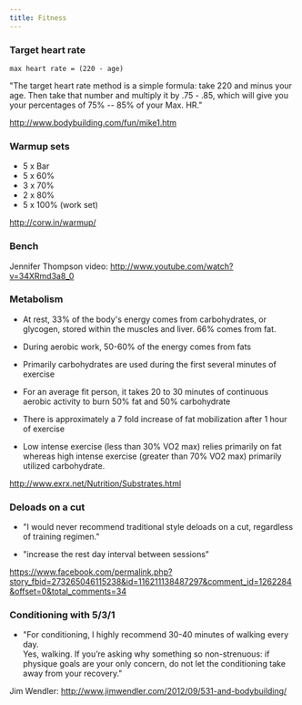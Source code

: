 ```yaml
---
title: Fitness
---
```


### Target heart rate

    max heart rate = (220 - age)

"The target heart rate method is a simple formula: take 220 and minus your age.
Then take that number and multiply it by .75 - .85, which will give you your
percentages of 75% -- 85% of your Max. HR."

http://www.bodybuilding.com/fun/mike1.htm

### Warmup sets

 * 5 x Bar
 * 5 x 60%
 * 3 x 70%
 * 2 x 80%
 * 5 x 100% (work set)

http://corw.in/warmup/

### Bench

Jennifer Thompson video: http://www.youtube.com/watch?v=34XRmd3a8_0

### Metabolism

* At rest, 33% of the body's energy comes from carbohydrates, or glycogen, 
  stored within the muscles and liver. 66% comes from fat.

* During aerobic work, 50-60% of the energy comes from fats

* Primarily carbohydrates are used during the first several minutes of exercise

* For an average fit person, it takes 20 to 30 minutes of continuous aerobic 
  activity to burn 50% fat and 50% carbohydrate

* There is approximately a 7 fold increase of fat mobilization after 1 hour of 
  exercise

* Low intense exercise (less than 30% VO2 max) relies primarily on fat whereas 
  high intense exercise (greater than 70% VO2 max) primarily utilized 
  carbohydrate.

http://www.exrx.net/Nutrition/Substrates.html

### Deloads on a cut

 - "I would never recommend traditional style deloads on a cut, regardless of 
 training regimen."

 - "increase the rest day interval between sessions"

https://www.facebook.com/permalink.php?story_fbid=273265046115238&id=116211138487297&comment_id=1262284&offset=0&total_comments=34

### Conditioning with 5/3/1

 - "For conditioning, I highly recommend 30-40 minutes of walking every day.  
 Yes,  walking. If you’re asking why something so non-strenuous: if physique 
 goals are your only concern, do not let the conditioning take away from your 
 recovery."

Jim Wendler: http://www.jimwendler.com/2012/09/531-and-bodybuilding/

